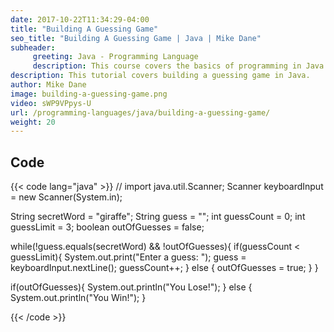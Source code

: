 ```yaml
---
date: 2017-10-22T11:34:29-04:00
title: "Building A Guessing Game"
seo_title: "Building A Guessing Game | Java | Mike Dane"
subheader:
     greeting: Java - Programming Language
     description: This course covers the basics of programming in Java. Work your way through the videos and we'll teach you everything you need to know to start your programming journey!
description: This tutorial covers building a guessing game in Java.
author: Mike Dane
image: building-a-guessing-game.png
video: sWP9VPpys-U
url: /programming-languages/java/building-a-guessing-game/
weight: 20
---
```


## Code

{{< code lang="java" >}}
// import java.util.Scanner;
Scanner keyboardInput = new Scanner(System.in);

String secretWord = "giraffe";
String guess = "";
int guessCount = 0;
int guessLimit = 3;
boolean outOfGuesses = false;

while(!guess.equals(secretWord) && !outOfGuesses){
     if(guessCount < guessLimit){
          System.out.print("Enter a guess: ");
          guess = keyboardInput.nextLine();
          guessCount++;
     } else {
          outOfGuesses = true;
     }
}

if(outOfGuesses){
     System.out.println("You Lose!");
} else {
     System.out.println("You Win!");
}

{{< /code >}}